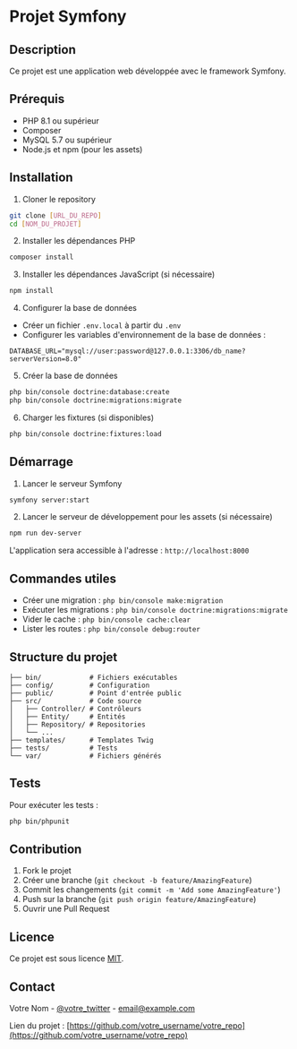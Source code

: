 # Projet Symfony

## Description
Ce projet est une application web développée avec le framework Symfony.

## Prérequis
- PHP 8.1 ou supérieur
- Composer
- MySQL 5.7 ou supérieur
- Node.js et npm (pour les assets)

## Installation

1. Cloner le repository
```bash
git clone [URL_DU_REPO]
cd [NOM_DU_PROJET]
```

2. Installer les dépendances PHP
```bash
composer install
```

3. Installer les dépendances JavaScript (si nécessaire)
```bash
npm install
```

4. Configurer la base de données
- Créer un fichier `.env.local` à partir du `.env`
- Configurer les variables d'environnement de la base de données :
```
DATABASE_URL="mysql://user:password@127.0.0.1:3306/db_name?serverVersion=8.0"
```

5. Créer la base de données
```bash
php bin/console doctrine:database:create
php bin/console doctrine:migrations:migrate
```

6. Charger les fixtures (si disponibles)
```bash
php bin/console doctrine:fixtures:load
```

## Démarrage

1. Lancer le serveur Symfony
```bash
symfony server:start
```

2. Lancer le serveur de développement pour les assets (si nécessaire)
```bash
npm run dev-server
```

L'application sera accessible à l'adresse : `http://localhost:8000`

## Commandes utiles

- Créer une migration : `php bin/console make:migration`
- Exécuter les migrations : `php bin/console doctrine:migrations:migrate`
- Vider le cache : `php bin/console cache:clear`
- Lister les routes : `php bin/console debug:router`

## Structure du projet

```
├── bin/            # Fichiers exécutables
├── config/         # Configuration
├── public/         # Point d'entrée public
├── src/            # Code source
│   ├── Controller/ # Contrôleurs
│   ├── Entity/     # Entités
│   ├── Repository/ # Repositories
│   └── ...
├── templates/      # Templates Twig
├── tests/          # Tests
└── var/            # Fichiers générés
```

## Tests

Pour exécuter les tests :
```bash
php bin/phpunit
```

## Contribution

1. Fork le projet
2. Créer une branche (`git checkout -b feature/AmazingFeature`)
3. Commit les changements (`git commit -m 'Add some AmazingFeature'`)
4. Push sur la branche (`git push origin feature/AmazingFeature`)
5. Ouvrir une Pull Request

## Licence

Ce projet est sous licence [MIT](LICENSE).

## Contact

Votre Nom - [@votre_twitter](https://twitter.com/votre_twitter) - email@example.com

Lien du projet : [https://github.com/votre_username/votre_repo](https://github.com/votre_username/votre_repo)

